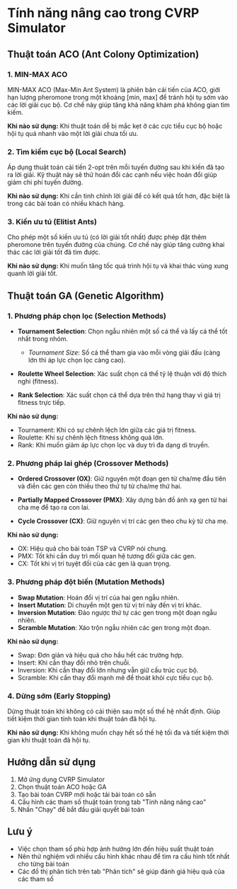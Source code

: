 # Tính năng nâng cao trong CVRP Simulator

## Thuật toán ACO (Ant Colony Optimization)

### 1. MIN-MAX ACO
MIN-MAX ACO (Max-Min Ant System) là phiên bản cải tiến của ACO, giới hạn lượng pheromone trong một khoảng [min, max] để tránh hội tụ sớm vào các lời giải cục bộ. Cơ chế này giúp tăng khả năng khám phá không gian tìm kiếm.

**Khi nào sử dụng:** Khi thuật toán dễ bị mắc kẹt ở các cực tiểu cục bộ hoặc hội tụ quá nhanh vào một lời giải chưa tối ưu.

### 2. Tìm kiếm cục bộ (Local Search)
Áp dụng thuật toán cải tiến 2-opt trên mỗi tuyến đường sau khi kiến đã tạo ra lời giải. Kỹ thuật này sẽ thử hoán đổi các cạnh nếu việc hoán đổi giúp giảm chi phí tuyến đường.

**Khi nào sử dụng:** Khi cần tinh chỉnh lời giải để có kết quả tốt hơn, đặc biệt là trong các bài toán có nhiều khách hàng.

### 3. Kiến ưu tú (Elitist Ants)
Cho phép một số kiến ưu tú (có lời giải tốt nhất) được phép đặt thêm pheromone trên tuyến đường của chúng. Cơ chế này giúp tăng cường khai thác các lời giải tốt đã tìm được.

**Khi nào sử dụng:** Khi muốn tăng tốc quá trình hội tụ và khai thác vùng xung quanh lời giải tốt.

## Thuật toán GA (Genetic Algorithm)

### 1. Phương pháp chọn lọc (Selection Methods)

- **Tournament Selection**: Chọn ngẫu nhiên một số cá thể và lấy cá thể tốt nhất trong nhóm.
  - *Tournament Size*: Số cá thể tham gia vào mỗi vòng giải đấu (càng lớn thì áp lực chọn lọc càng cao).

- **Roulette Wheel Selection**: Xác suất chọn cá thể tỷ lệ thuận với độ thích nghi (fitness).

- **Rank Selection**: Xác suất chọn cá thể dựa trên thứ hạng thay vì giá trị fitness trực tiếp.

**Khi nào sử dụng:**
- Tournament: Khi có sự chênh lệch lớn giữa các giá trị fitness.
- Roulette: Khi sự chênh lệch fitness không quá lớn.
- Rank: Khi muốn giảm áp lực chọn lọc và duy trì đa dạng di truyền.

### 2. Phương pháp lai ghép (Crossover Methods)

- **Ordered Crossover (OX)**: Giữ nguyên một đoạn gen từ cha/mẹ đầu tiên và điền các gen còn thiếu theo thứ tự từ cha/mẹ thứ hai.

- **Partially Mapped Crossover (PMX)**: Xây dựng bản đồ ánh xạ gen từ hai cha mẹ để tạo ra con lai.

- **Cycle Crossover (CX)**: Giữ nguyên vị trí các gen theo chu kỳ từ cha mẹ.

**Khi nào sử dụng:**
- OX: Hiệu quả cho bài toán TSP và CVRP nói chung.
- PMX: Tốt khi cần duy trì mối quan hệ tương đối giữa các gen.
- CX: Tốt khi vị trí tuyệt đối của các gen là quan trọng.

### 3. Phương pháp đột biến (Mutation Methods)

- **Swap Mutation**: Hoán đổi vị trí của hai gen ngẫu nhiên.
- **Insert Mutation**: Di chuyển một gen từ vị trí này đến vị trí khác.
- **Inversion Mutation**: Đảo ngược thứ tự các gen trong một đoạn ngẫu nhiên.
- **Scramble Mutation**: Xáo trộn ngẫu nhiên các gen trong một đoạn.

**Khi nào sử dụng:**
- Swap: Đơn giản và hiệu quả cho hầu hết các trường hợp.
- Insert: Khi cần thay đổi nhỏ trên chuỗi.
- Inversion: Khi cần thay đổi lớn nhưng vẫn giữ cấu trúc cục bộ.
- Scramble: Khi cần thay đổi mạnh mẽ để thoát khỏi cực tiểu cục bộ.

### 4. Dừng sớm (Early Stopping)
Dừng thuật toán khi không có cải thiện sau một số thế hệ nhất định. Giúp tiết kiệm thời gian tính toán khi thuật toán đã hội tụ.

**Khi nào sử dụng:** Khi không muốn chạy hết số thế hệ tối đa và tiết kiệm thời gian khi thuật toán đã hội tụ.

## Hướng dẫn sử dụng

1. Mở ứng dụng CVRP Simulator
2. Chọn thuật toán ACO hoặc GA
3. Tạo bài toán CVRP mới hoặc tải bài toán có sẵn
4. Cấu hình các tham số thuật toán trong tab "Tính năng nâng cao"
5. Nhấn "Chạy" để bắt đầu giải quyết bài toán

## Lưu ý

- Việc chọn tham số phù hợp ảnh hưởng lớn đến hiệu suất thuật toán
- Nên thử nghiệm với nhiều cấu hình khác nhau để tìm ra cấu hình tốt nhất cho từng bài toán
- Các đồ thị phân tích trên tab "Phân tích" sẽ giúp đánh giá hiệu quả của các tham số 